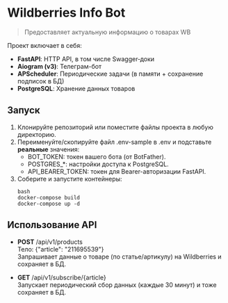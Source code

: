 # Wildberries Info Bot
> Предоставляет актуальную информацию о товарах WB

Проект включает в себя:

- **FastAPI**: HTTP API, в том числе Swagger‑доки
- **Aiogram (v3)**: Телеграм-бот
- **APScheduler**: Периодические задачи (в памяти + сохранение подписок в БД)
- **PostgreSQL**: Хранение данных товаров

## Запуск

1. Клонируйте репозиторий или поместите файлы проекта в любую директорию.
2. Переименуйте/скопируйте файл .env-sample в .env и подставьте **реальные** значения:
    - BOT_TOKEN: токен вашего бота (от BotFather).
    - POSTGRES_*: настройки доступа к PostgreSQL.
    - API_BEARER_TOKEN: токен для Bearer-авторизации FastAPI.
3. Соберите и запустите контейнеры:
   ```
   bash
   docker-compose build
   docker-compose up -d
   ```

## Использование API

- **POST** /api/v1/products  
  Тело: {"article": "211695539"}  
  Запрашивает данные о товаре (по статье/артикулу) на Wildberries и сохраняет в БД.

- **GET** /api/v1/subscribe/{article}  
  Запускает периодический сбор данных (каждые 30 минут) и тоже сохраняет в БД.
